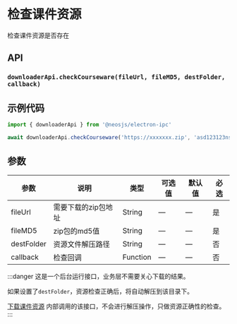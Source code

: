 # 检查课件资源 <BadgeTip text="异步" type="green"></BadgeTip>

检查课件资源是否存在

## API
### `downloaderApi.checkCourseware(fileUrl, fileMD5, destFolder, callback)`
### 



## 示例代码
```js
import { downloaderApi } from '@neosjs/electron-ipc'

await downloaderApi.checkCourseware('https://xxxxxxx.zip', 'asd123123nsadasbd')
```

## 参数

| 参数 | 说明    | 类型   | 可选值 | 默认值 |必选 |
| ---- | ------- | ------ | ------ | ------ | ------ |
| fileUrl | 需要下载的zip包地址 | String | —      | —      | 是      |
| fileMD5 | zip包的md5值 | String | —      | —      | 是      |
| destFolder | 资源文件解压路径 | String | —      | —      | 否      |
| callback | 检查回调 | Function | —      | —      | 否      |

:::danger
这是一个后台运行接口，业务层不需要关心下载的结果。 

如果设置了`destFolder`，资源检查正确后，将自动解压到该目录下。

[下载课件资源](/downloader/downloadCourseware.html) 内部调用的该接口，不会进行解压操作，只做资源正确性的检查。
:::
